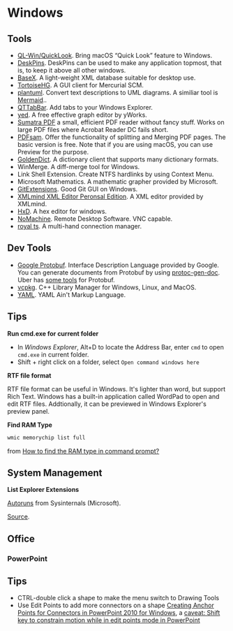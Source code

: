 # Windows

## Tools

* [QL-Win/QuickLook](https://github.com/QL-Win/QuickLook/). Bring macOS “Quick Look” feature to Windows.
* [DeskPins](http://efotinis.neocities.org/deskpins/index.html). DeskPins can be used to make any application topmost, that is, to keep it above all other windows. 
* [BaseX](http://www.basex.org/). A light-weight XML database suitable for desktop use.
* [TortoiseHG](https://tortoisehg.bitbucket.io/). A GUI client for Mercurial SCM.
* [plantuml](http://plantuml.com/). Convert text descriptions to UML diagrams. A similiar tool is [Mermaid](https://github.com/knsv/mermaid)..
* [QTTabBar](http://qttabbar.wikidot.com/). Add tabs to your Windows Explorer.
* [yed](https://www.yworks.com/yed). A free effective graph editor by yWorks.
* [Sumatra PDF](https://www.sumatrapdfreader.org) a small, efficient PDF reader without fancy stuff. Works on large PDF files where Acrobat Reader DC fails short.
* [PDFsam](https://pdfsam.org/). Offer the functionality of splitting and Merging PDF pages. The basic version is free. Note that if you are using macOS, you can use Preview for the purpose.
* [GoldenDict](http://goldendict.org/). A dictionary client that supports many dictionary formats.
* WinMerge. A diff-merge tool for Windows.
* Link Shell Extension. Create NTFS hardlinks by using Context Menu.
* Microsoft Mathematics. A mathematic grapher provided by Microsoft.
* [GitExtensions](https://github.com/gitextensions/gitextensions). Good Git GUI on Windows.
* [XMLmind XML Editor Peronsal Edition](http://www.xmlmind.com/xmleditor/download.shtml). A XML editor provided by XMLmind.
* [HxD](http://www.mh-nexus.de/). A hex editor for windows.
* [NoMachine](https://www.nomachine.com/). Remote Desktop Software. VNC capable.
* [royal ts](https://www.royalapplications.com/ts). A multi-hand connection manager.

## Dev Tools

* [Google Protobuf](https://github.com/google/protobuf). Interface Description Language provided by Google. You can generate documents from Protobuf by using [protoc-gen-doc](https://github.com/pseudomuto/protoc-gen-doc). Uber has [some tools](https://github.com/uber/prototool) for Protobuf.
* [vcpkg](https://github.com/Microsoft/vcpkg). C++ Library Manager for Windows, Linux, and MacOS.
* [YAML](http://yaml.org/). YAML Ain't Markup Language.


## Tips

**Run cmd.exe for current folder**

* In *Windows Explorer*, Alt+D to locate the Address Bar, enter `cmd` to open `cmd.exe` in current folder.
* Shift + right click on a folder, select `Open command windows here` 

**RTF file format**

RTF file format can be useful in Windows. It's lighter than word, but support Rich Text. Windows has a built-in application called WordPad to open and edit RTF files. Addtionally, it can be previewed in Windows Explorer's preview panel. 

**Find RAM Type**

```cmd
wmic memorychip list full
```

from [How to find the RAM type in command prompt?](https://superuser.com/questions/606318/how-to-find-the-ram-type-in-command-prompt)


## System Management

**List Explorer Extensions**

[Autoruns](https://docs.microsoft.com/en-us/sysinternals/downloads/autoruns) from Sysinternals (Microsoft).

[Source](https://superuser.com/questions/286000/how-to-list-explorer-extensions-and-disable-them).

## Office

### PowerPoint

## Tips

* CTRL-double click a shape to make the menu switch to Drawing Tools
* Use Edit Points to add more connectors on a shape [Creating Anchor Points for Connectors in PowerPoint 2010 for Windows](https://www.indezine.com/products/powerpoint/learn/shapes/creating-connector-anchorpoints-ppt2010.html), a [caveat: Shift key to constrain motion while in edit points mode in PowerPoint](https://answers.microsoft.com/en-us/msoffice/forum/all/shift-key-to-constrain-motion-while-in-edit-points/c3fe3635-acf6-46a7-b668-70d4c3d643b9)